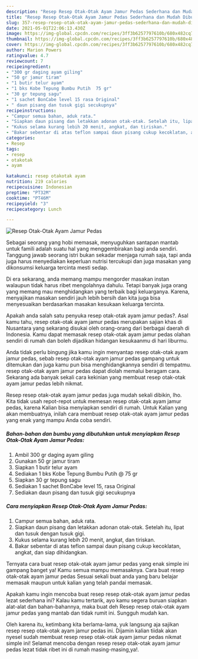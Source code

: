 ```yaml
---
description: "Resep Resep Otak-Otak Ayam Jamur Pedas Sederhana dan Mudah Dibuat"
title: "Resep Resep Otak-Otak Ayam Jamur Pedas Sederhana dan Mudah Dibuat"
slug: 357-resep-resep-otak-otak-ayam-jamur-pedas-sederhana-dan-mudah-dibuat
date: 2021-05-01T22:06:13.430Z
image: https://img-global.cpcdn.com/recipes/3ff3b6257797610b/680x482cq70/resep-otak-otak-ayam-jamur-pedas-foto-resep-utama.jpg
thumbnail: https://img-global.cpcdn.com/recipes/3ff3b6257797610b/680x482cq70/resep-otak-otak-ayam-jamur-pedas-foto-resep-utama.jpg
cover: https://img-global.cpcdn.com/recipes/3ff3b6257797610b/680x482cq70/resep-otak-otak-ayam-jamur-pedas-foto-resep-utama.jpg
author: Marion Powers
ratingvalue: 4.7
reviewcount: 7
recipeingredient:
- "300 gr daging ayam giling"
- "50 gr jamur tiram"
- "1 butir telur ayam"
- "1 bks Kobe Tepung Bumbu Putih  75 gr"
- "30 gr tepung sagu"
- "1 sachet BonCabe level 15 rasa Original"
- " daun pisang dan tusuk gigi secukupnya"
recipeinstructions:
- "Campur semua bahan, aduk rata."
- "Siapkan daun pisang dan letakkan adonan otak-otak. Setelah itu, lipat dan tusuk dengan tusuk gigi."
- "Kukus selama kurang lebih 20 menit, angkat, dan tiriskan."
- "Bakar sebentar di atas teflon sampai daun pisang cukup kecoklatan, angkat, dan siap dihidangkan."
categories:
- Resep
tags:
- resep
- otakotak
- ayam

katakunci: resep otakotak ayam 
nutrition: 219 calories
recipecuisine: Indonesian
preptime: "PT32M"
cooktime: "PT46M"
recipeyield: "3"
recipecategory: Lunch

---
```



![Resep Otak-Otak Ayam Jamur Pedas](https://img-global.cpcdn.com/recipes/3ff3b6257797610b/680x482cq70/resep-otak-otak-ayam-jamur-pedas-foto-resep-utama.jpg)

Sebagai seorang yang hobi memasak, menyuguhkan santapan mantab untuk famili adalah suatu hal yang menggembirakan bagi anda sendiri. Tanggung jawab seorang istri bukan sekadar menjaga rumah saja, tapi anda juga harus menyediakan keperluan nutrisi tercukupi dan juga masakan yang dikonsumsi keluarga tercinta mesti sedap.

Di era  sekarang, anda memang mampu mengorder masakan instan walaupun tidak harus ribet mengolahnya dahulu. Tetapi banyak juga orang yang memang mau menghidangkan yang terbaik bagi keluarganya. Karena, menyajikan masakan sendiri jauh lebih bersih dan kita juga bisa menyesuaikan berdasarkan masakan kesukaan keluarga tercinta. 



Apakah anda salah satu penyuka resep otak-otak ayam jamur pedas?. Asal kamu tahu, resep otak-otak ayam jamur pedas merupakan sajian khas di Nusantara yang sekarang disukai oleh orang-orang dari berbagai daerah di Indonesia. Kamu dapat memasak resep otak-otak ayam jamur pedas olahan sendiri di rumah dan boleh dijadikan hidangan kesukaanmu di hari liburmu.

Anda tidak perlu bingung jika kamu ingin menyantap resep otak-otak ayam jamur pedas, sebab resep otak-otak ayam jamur pedas gampang untuk ditemukan dan juga kamu pun bisa menghidangkannya sendiri di tempatmu. resep otak-otak ayam jamur pedas dapat diolah memalui beragam cara. Sekarang ada banyak sekali cara kekinian yang membuat resep otak-otak ayam jamur pedas lebih nikmat.

Resep resep otak-otak ayam jamur pedas juga mudah sekali dibikin, lho. Kita tidak usah repot-repot untuk memesan resep otak-otak ayam jamur pedas, karena Kalian bisa menyiapkan sendiri di rumah. Untuk Kalian yang akan membuatnya, inilah cara membuat resep otak-otak ayam jamur pedas yang enak yang mampu Anda coba sendiri.

<!--inarticleads1-->

##### Bahan-bahan dan bumbu yang dibutuhkan untuk menyiapkan Resep Otak-Otak Ayam Jamur Pedas:

1. Ambil 300 gr daging ayam giling
1. Gunakan 50 gr jamur tiram
1. Siapkan 1 butir telur ayam
1. Sediakan 1 bks Kobe Tepung Bumbu Putih @ 75 gr
1. Siapkan 30 gr tepung sagu
1. Sediakan 1 sachet BonCabe level 15, rasa Original
1. Sediakan  daun pisang dan tusuk gigi secukupnya




<!--inarticleads2-->

##### Cara menyiapkan Resep Otak-Otak Ayam Jamur Pedas:

1. Campur semua bahan, aduk rata.
1. Siapkan daun pisang dan letakkan adonan otak-otak. Setelah itu, lipat dan tusuk dengan tusuk gigi.
1. Kukus selama kurang lebih 20 menit, angkat, dan tiriskan.
1. Bakar sebentar di atas teflon sampai daun pisang cukup kecoklatan, angkat, dan siap dihidangkan.




Ternyata cara buat resep otak-otak ayam jamur pedas yang enak simple ini gampang banget ya! Kamu semua mampu memasaknya. Cara buat resep otak-otak ayam jamur pedas Sesuai sekali buat anda yang baru belajar memasak maupun untuk kalian yang telah pandai memasak.

Apakah kamu ingin mencoba buat resep resep otak-otak ayam jamur pedas lezat sederhana ini? Kalau kamu tertarik, ayo kamu segera buruan siapkan alat-alat dan bahan-bahannya, maka buat deh Resep resep otak-otak ayam jamur pedas yang mantab dan tidak rumit ini. Sungguh mudah kan. 

Oleh karena itu, ketimbang kita berlama-lama, yuk langsung aja sajikan resep resep otak-otak ayam jamur pedas ini. Dijamin kalian tiidak akan nyesel sudah membuat resep resep otak-otak ayam jamur pedas nikmat simple ini! Selamat mencoba dengan resep resep otak-otak ayam jamur pedas lezat tidak ribet ini di rumah masing-masing,ya!.

